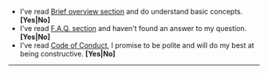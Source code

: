<!--- If you have a trivial question you can ask it in Gitter room: https://gitter.im/ruslo/hunter -->

* I've read [Brief overview section](https://hunter.readthedocs.io/en/latest/overview.html) and do understand basic concepts. **[Yes|No]**
* I've read [F.A.Q. section](https://hunter.readthedocs.io/en/latest/faq.html) and haven't found an answer to my question. **[Yes|No]**
* I've read [Code of Conduct](https://github.com/cpp-pm/hunter/blob/master/.github/CODE_OF_CONDUCT.md), I promise to be polite and will do my best at being constructive. **[Yes|No]**

---
